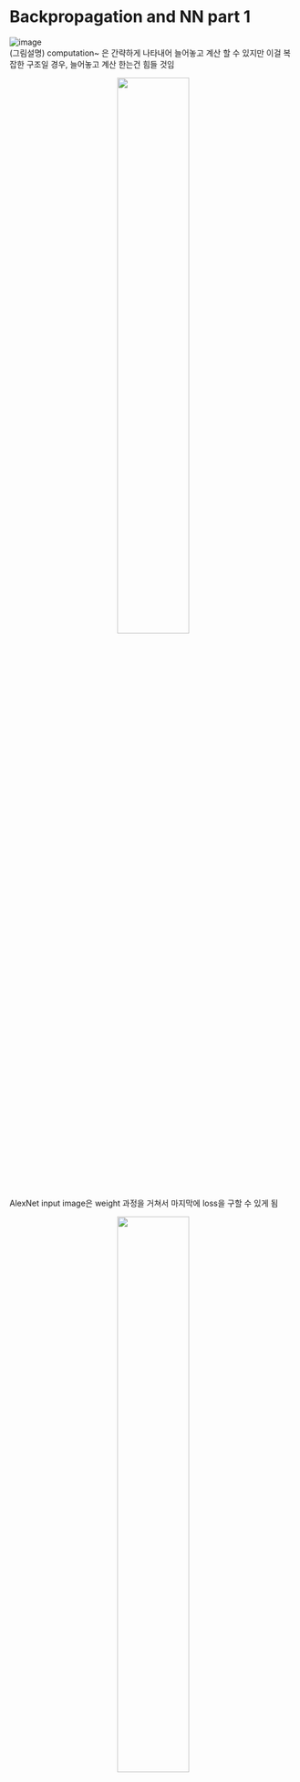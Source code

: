 # Backpropagation and NN part 1   
![image](https://user-images.githubusercontent.com/56099627/70888301-5c238f80-2023-11ea-91b4-92266db86240.png)  
(그림설명) computation~ 은 간략하게 나타내어 늘어놓고 계산 할 수 있지만 이걸 복잡한 구조일 경우, 늘어놓고 계산 한는건 힘들 것임  
  
<p align="center"><img width="50%" src="https://user-images.githubusercontent.com/56099627/70889040-0223c980-2025-11ea-92ef-2d048ddad8ff.png" /></p>  
AlexNet  
input image은 weight 과정을 거쳐서 마지막에 loss을 구할 수 있게 됨  
  
<p align="center"><img width="50%" src="https://user-images.githubusercontent.com/56099627/70889112-267fa600-2025-11ea-997c-1984963fa495.png" /></p>  
Neural Turing Machine  
input 에서 loss을 구할 때까지 어마어마한 규모로 구성되어 있음을 확인 되지요  
  
<p align="center"><img width="50%" src="https://user-images.githubusercontent.com/56099627/70889247-79f1f400-2025-11ea-8811-f9bdd0adc555.png" /></p>  
만약에 recureent neural network의 경우, 이런 어마어마한 규모의 구성이 수백장이 복사가 되는 식이라 너무 너무 거대한 규모라 한꺼번에 모듈을 계산하는 일은 말이 되지 않는다.  
  
**그래서 (간단한 예를 통해) 하나하나 모듈별로 계산해 나가는 방법을 학습해 보자**  
  
![image](https://user-images.githubusercontent.com/56099627/70890331-22a15300-2028-11ea-9d2a-7208a2be5042.png)  
forward 시엔 local gradient을 구할 수 있고  
backward 시엔 global gradient을 구할 수 있음  
그러므로 결국엔 local gradient와 global gradient을 구해서 gradient을 구할 수 있다.  
backward 시에 chain rule 이 일어나기에 가능한거임  
  
  
  
![image](https://user-images.githubusercontent.com/56099627/70844554-6197a300-1e86-11ea-8a0d-c355f5709502.png)
  
(그림설명) 더하기(+)는 gradient distributer 즉, 그냥 전파해주는 느낌, 곱하기(x)은 gradient switcher 즉, 곱해주는 대상자를 서로 바꿔줌, MAX gate은 'router 즉, 둘 중 값이 큰 쪽만 취해준다.큰 쪽에 1이 전파되고 작은 쪽은 0을 전파해줄거임 


![image](https://user-images.githubusercontent.com/56099627/70844620-41b4af00-1e87-11ea-82a2-85db57b34aa7.png)  
(그림설명) sigmoid는 미분 하면 (1-자기자신)(자기자신) 꼴로 나오게 된다. 그러면 이 과정을 (0.73)(1-0.73)=0.2으로 계산 가능하다.  
  
# Neural Network
- linear score func : f = Wx  
- 2-layer Neural Network : f = W_2 max( 0, W_1x)  
  - max 함수는 activation 함수 중 하나인 Lelu임  
  - 기본적으로 activation 함수는 non-linearity을 제공한다  
- 3-layer Neural Network : W_3 max( 0, W_2 max( 0, W_1x) )  
  
Data driven approach 에서 non-parametric approach 와 parametric approach 가 있는데  
- non-parametric approach의 대표적인 예는 nearest neighbor 인데  
  - 이것은 1개의 class에 1개의 classifier 만 존재한다  
- parametric approach 의 대표적인 예는 Neural network, CNN 같은 경우  
  - 이것은 1개의 class에 대해 여러개의 classifier가 존재한다  

![image](https://user-images.githubusercontent.com/56099627/70844941-12547100-1e8c-11ea-90c2-c1db16a7cd19.png)  
  
**Neural network에서 overfitting 일어나지 않기 위핸 방법으로 네트워크를 작게 만드는 것(hidden layer 개수 작게)이 아니라, regularization strength을 높여준다. **    
  
  
참고  
[1] https://www.youtube.com/watch?v=qtINaHvngm8&list=PL1Kb3QTCLIVtyOuMgyVgT-OeW0PYXl3j5&index=3, cs231n 4강 Backpropagation and NN part 1  
[2] https://cs231n.stanford.edu/2016/syllabus.html, (설명)Andy Song 
